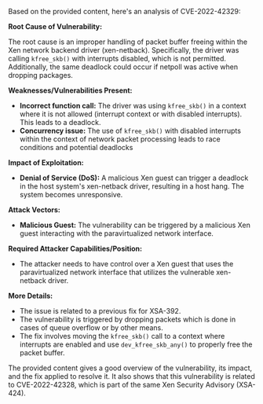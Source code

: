Based on the provided content, here's an analysis of CVE-2022-42329:

**Root Cause of Vulnerability:**

The root cause is an improper handling of packet buffer freeing within the Xen network backend driver (xen-netback). Specifically, the driver was calling `kfree_skb()` with interrupts disabled, which is not permitted. Additionally, the same deadlock could occur if netpoll was active when dropping packages.

**Weaknesses/Vulnerabilities Present:**

-   **Incorrect function call:** The driver was using `kfree_skb()` in a context where it is not allowed (interrupt context or with disabled interrupts). This leads to a deadlock.
-   **Concurrency issue:**  The use of `kfree_skb()` with disabled interrupts within the context of network packet processing leads to race conditions and potential deadlocks

**Impact of Exploitation:**

-   **Denial of Service (DoS):** A malicious Xen guest can trigger a deadlock in the host system's xen-netback driver, resulting in a host hang. The system becomes unresponsive.

**Attack Vectors:**

-   **Malicious Guest:** The vulnerability can be triggered by a malicious Xen guest interacting with the paravirtualized network interface.

**Required Attacker Capabilities/Position:**

-   The attacker needs to have control over a Xen guest that uses the paravirtualized network interface that utilizes the vulnerable xen-netback driver.

**More Details:**

-   The issue is related to a previous fix for XSA-392.
-   The vulnerability is triggered by dropping packets which is done in cases of queue overflow or by other means.
-   The fix involves moving the `kfree_skb()` call to a context where interrupts are enabled and use `dev_kfree_skb_any()` to properly free the packet buffer.

The provided content gives a good overview of the vulnerability, its impact, and the fix applied to resolve it. It also shows that this vulnerability is related to CVE-2022-42328, which is part of the same Xen Security Advisory (XSA-424).